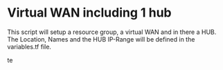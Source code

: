 # Virtual WAN including 1 hub

This script will setup a resource group, a virtual WAN and in there a HUB.
The Location, Names and the HUB IP-Range will be defined in the variables.tf file.

te